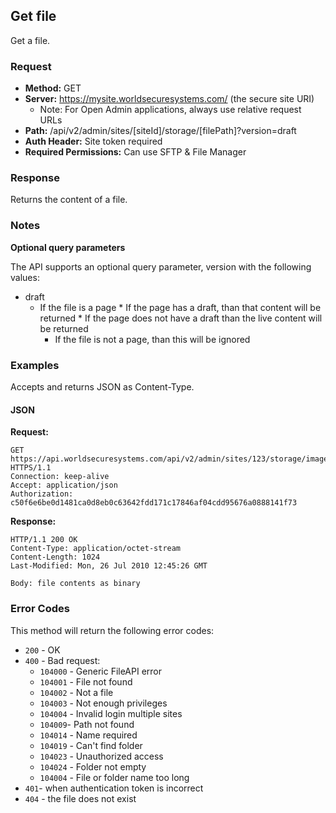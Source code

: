 ## Get file

Get a file.

### Request

* **Method:** GET
* **Server:** https://mysite.worldsecuresystems.com/ (the secure site URI)
  * Note: For Open Admin applications, always use relative request URLs
* **Path:** /api/v2/admin/sites/[siteId]/storage/[filePath]?version=draft
* **Auth Header:** Site token required
* **Required Permissions:** Can use SFTP & File Manager

### Response

Returns the content of a file.

### Notes

**Optional query parameters**

The API supports an optional query parameter, version with the following values:

* draft
  * If the file is a page
		* If the page has a draft, than that content will be returned
		* If the page does not have a draft than the live content will be returned
	* If the file is not a page, than this will be ignored

### Examples

Accepts and returns JSON as Content-Type.

#### JSON

**Request:**
~~~
GET https://api.worldsecuresystems.com/api/v2/admin/sites/123/storage/images/cat.jpg HTTPS/1.1
Connection: keep-alive
Accept: application/json
Authorization: c50f6e6be0d1481ca0d8eb0c63642fdd171c17846af04cdd95676a0888141f73
~~~

**Response:**
~~~
HTTP/1.1 200 OK
Content-Type: application/octet-stream
Content-Length: 1024
Last-Modified: Mon, 26 Jul 2010 12:45:26 GMT
 
Body: file contents as binary
~~~

### Error Codes

This method will return the following error codes:

* `200` - OK
* `400` - Bad request:
	* `104000` - Generic FileAPI error
	* `104001` - File not found
	* `104002` - Not a file
	* `104003` - Not enough privileges
	* `104004` - Invalid login multiple sites
	* `104009`- Path not found
	* `104014` - Name required
	* `104019` - Can't find folder
	* `104023` - Unauthorized access
	* `104024` - Folder not empty
	* `104004` - File or folder name too long 
* `401`- when authentication token is incorrect
* `404` - the file does not exist
